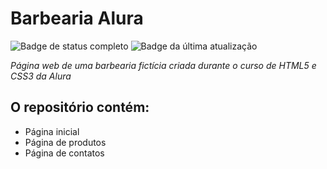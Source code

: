 # **Barbearia Alura**
![Badge de status completo](https://img.shields.io/badge/Status-Completo-<green>)
![Badge da última atualização](https://img.shields.io/badge/%C3%9Altima%20atualiza%C3%A7%C3%A3o-Outubro-blue)

*Página web de uma barbearia fictícia criada durante o curso de HTML5 e CSS3 da Alura*

## O repositório contém:
- Página inicial
- Página de produtos
- Página de contatos
